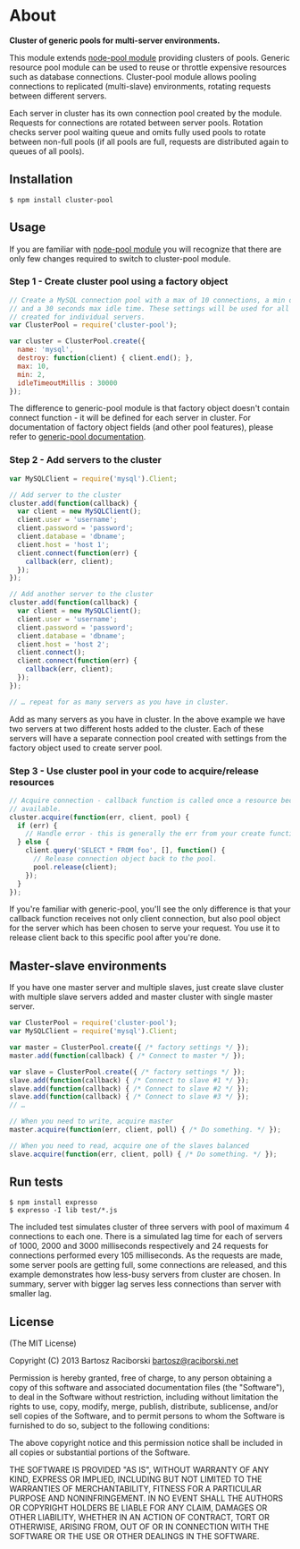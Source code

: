 # About

**Cluster of generic pools for multi-server environments.**

This module extends [node-pool module](https://github.com/coopernurse/node-pool) providing clusters of pools. Generic resource pool module can be used to reuse or throttle expensive resources such as database connections. Cluster-pool module allows pooling connections to replicated (multi-slave) environments, rotating requests between different servers.

Each server in cluster has its own connection pool created by the module. Requests for connections are rotated between server pools. Rotation checks server pool waiting queue and omits fully used pools to rotate between non-full pools (if all pools are full, requests are distributed again to queues of all pools).

## Installation

```
$ npm install cluster-pool
```

## Usage

If you are familiar with [node-pool module](https://github.com/coopernurse/node-pool) you will recognize that there are only few changes required to switch to cluster-pool module.

### Step 1 - Create cluster pool using a factory object

```javascript
// Create a MySQL connection pool with a max of 10 connections, a min of 2
// and a 30 seconds max idle time. These settings will be used for all pools
// created for individual servers.
var ClusterPool = require('cluster-pool');

var cluster = ClusterPool.create({
  name: 'mysql',
  destroy: function(client) { client.end(); },
  max: 10,
  min: 2,
  idleTimeoutMillis : 30000
});
```

The difference to generic-pool module is that factory object doesn't contain connect function - it will be defined for each server in cluster. For documentation of factory object fields (and other pool features), please refer to [generic-pool documentation](https://github.com/coopernurse/node-pool#documentation).

### Step 2 - Add servers to the cluster

```javascript
var MySQLClient = require('mysql').Client;

// Add server to the cluster
cluster.add(function(callback) {
  var client = new MySQLClient();
  client.user = 'username';
  client.password = 'password';
  client.database = 'dbname';
  client.host = 'host 1';
  client.connect(function(err) {
    callback(err, client);  
  });
});

// Add another server to the cluster
cluster.add(function(callback) {
  var client = new MySQLClient();
  client.user = 'username';
  client.password = 'password';
  client.database = 'dbname';
  client.host = 'host 2';
  client.connect();
  client.connect(function(err) {
    callback(err, client);  
  });
});

// … repeat for as many servers as you have in cluster.
```

Add as many servers as you have in cluster. In the above example we have two servers at two different hosts added to the cluster. Each of these servers will have a separate connection pool created with settings from the factory object used to create server pool.

### Step 3 - Use cluster pool in your code to acquire/release resources

```javascript
// Acquire connection - callback function is called once a resource becomes
// available.
cluster.acquire(function(err, client, pool) {
  if (err) {
    // Handle error - this is generally the err from your create function.
  } else {
    client.query('SELECT * FROM foo', [], function() {
      // Release connection object back to the pool.
      pool.release(client);
    });
  }
});
```

If you're familiar with generic-pool, you'll see the only difference is that your callback function receives not only client connection, but also pool object for the server which has been chosen to serve your request. You use it to release client back to this specific pool after you're done.

## Master-slave environments

If you have one master server and multiple slaves, just create slave cluster with multiple slave servers added and master cluster with single master server.

```javascript
var ClusterPool = require('cluster-pool');
var MySQLClient = require('mysql').Client;

var master = ClusterPool.create({ /* factory settings */ });
master.add(function(callback) { /* Connect to master */ });

var slave = ClusterPool.create({ /* factory settings */ });
slave.add(function(callback) { /* Connect to slave #1 */ });
slave.add(function(callback) { /* Connect to slave #2 */ });
slave.add(function(callback) { /* Connect to slave #3 */ });
// …

// When you need to write, acquire master
master.acquire(function(err, client, poll) { /* Do something. */ });

// When you need to read, acquire one of the slaves balanced
slave.acquire(function(err, client, poll) { /* Do something. */ });
```

## Run tests

```
$ npm install expresso
$ expresso -I lib test/*.js
```

The included test simulates cluster of three servers with pool of maximum 4 connections to each one. There is a simulated lag time for each of servers of 1000, 2000 and 3000 milliseconds respectively and 24 requests for connections performed every 105 milliseconds. As the requests are made, some server pools are getting full, some connections are released, and this example demonstrates how less-busy servers from cluster are chosen. In summary, server with bigger lag serves less connections than server with smaller lag.

## License

(The MIT License)

Copyright (C) 2013 Bartosz Raciborski <bartosz@raciborski.net>

Permission is hereby granted, free of charge, to any person obtaining a copy of this software and associated documentation files (the "Software"), to deal in the Software without restriction, including without limitation the rights to use, copy, modify, merge, publish, distribute, sublicense, and/or sell copies of the Software, and to permit persons to whom the Software is furnished to do so, subject to the following conditions:

The above copyright notice and this permission notice shall be included in all copies or substantial portions of the Software.

THE SOFTWARE IS PROVIDED "AS IS", WITHOUT WARRANTY OF ANY KIND, EXPRESS OR IMPLIED, INCLUDING BUT NOT LIMITED TO THE WARRANTIES OF MERCHANTABILITY, FITNESS FOR A PARTICULAR PURPOSE AND NONINFRINGEMENT. IN NO EVENT SHALL THE AUTHORS OR COPYRIGHT HOLDERS BE LIABLE FOR ANY CLAIM, DAMAGES OR OTHER LIABILITY, WHETHER IN AN ACTION OF CONTRACT, TORT OR OTHERWISE, ARISING FROM, OUT OF OR IN CONNECTION WITH THE SOFTWARE OR THE USE OR OTHER DEALINGS IN THE SOFTWARE.